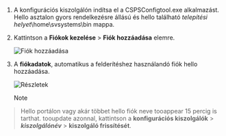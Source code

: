 1. A konfigurációs kiszolgálón indítsa el a CSPSConfigtool.exe alkalmazást. Hello asztalon gyors rendelkezésre állású és hello található *telepítési helyet*\home\svsystems\bin mappa.
2. Kattintson a **Fiókok kezelése** > **Fiók hozzáadása** elemre.

    ![Fiók hozzáadása](./media/site-recovery-add-vcenter-account/credentials1.png)
3. A **fiókadatok**, automatikus a felderítéshez használandó fiók hello hozzáadása.

    ![Részletek](./media/site-recovery-add-vcenter-account/credentials2.png)

    > [!Note]
  > Hello portálon vagy akár többet hello fiók neve tooappear 15 percig is tarthat. tooupdate azonnal, kattintson a **konfigurációs kiszolgálók** > ***kiszolgálónév*** > **kiszolgáló frissítését**.
